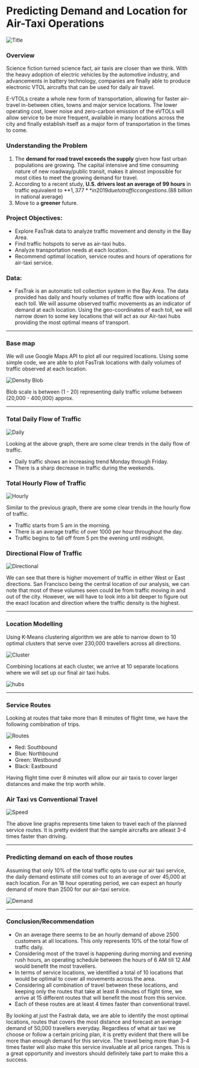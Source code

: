 # Predicting Demand and Location for Air-Taxi Operations

![Title](https://github.com/dicchyant84/Air-Taxi-Logistics/blob/main/Images/eVTOL-Los-Angeles.jpg)

### Overview

Science fiction turned science fact, air taxis are closer than we think. With the heavy adoption of electric vehicles by the automotive industry, and advancements in battery technology, companies are finally able to produce electronic VTOL aircrafts that can be used for daily air travel.

E-VTOLs create a whole new form of transportation, allowing for faster air-travel in-between cities, towns and major service locations. The lower operating cost, lower noise and zero-carbon emission of the eVTOLs will allow service to be more frequent, available in many locations across the city and finally establish itself as a major form of transportation in the times to come. 

### Understanding the Problem

1. The **demand for road travel exceeds the supply** given how fast urban populations are growing. The capital intensive and time consuming nature of new roadway/public transit, 
   makes it almost impossible for most cities to meet the growing demand for travel.
2. According to a recent study, **U.S. drivers lost an average of 99 hours** in traffic equivalent to **$1,377** in 2019 due to traffic congestions. ($88 billion in national average)
3. Move to a **greener** future. 


### Project Objectives:

- Explore FasTrak data to analyze traffic movement and density in the Bay Area.
- Find traffic hotspots to serve as air-taxi hubs.
- Analyze transportation needs at each location.
- Recommend optimal location, service routes and hours of operations for air-taxi service.


### Data:

- FasTrak is an automatic toll collection system in the Bay Area. The data provided has daily and hourly volumes of traffic flow with locations of each toll. 
We will assume observed traffic movements as an indicator of demand at each location. Using the geo-coordinates of each toll, we will narrow down to some key locations 
that will act as our Air-taxi hubs providing the most optimal means of transport.

-----------------------------------------------------------------------------------------------------------------

### Base map

We will use Google Maps API to plot all our required locations. Using some simple code, we are able to plot FasTrak locations with daily volumes of traffic observed at each location.

![Density Blob](https://github.com/dicchyant84/Air-Taxi-Logistics/blob/main/Images/density_blob.png)

Blob scale is between (1 - 20) representing daily traffic volume between (20,000 - 400,000) approx.

-----------------------------------------------------------------------------------------------------------------

### Total Daily Flow of Traffic

![Daily](https://github.com/dicchyant84/Air-Taxi-Logistics/blob/main/Graphs/Total%20Daily%20Traffic%20Volume.png)

Looking at the above graph, there are some clear trends in the daily flow of traffic.
- Daily traffic shows an increasing trend Monday through Friday.
- There is a sharp decrease in traffic during the weekends.


### Total Hourly Flow of Traffic

![Hourly](https://github.com/dicchyant84/Air-Taxi-Logistics/blob/main/Graphs/Hourly%20Traffic%20Volume.png)

Similar to the previous graph, there are some clear trends in the hourly flow of traffic.
- Traffic starts from 5 am in the morning. 
- There is an average traffic of over 1000 per hour throughout the day.
- Traffic begins to fall off from 5 pm the evening until midnight.


### Directional Flow of Traffic

![Directional](https://github.com/dicchyant84/Air-Taxi-Logistics/blob/main/Graphs/Directional.png)

We can see that there is higher movement of traffic in either West or East directions. San Francisco being the central location of our analysis, 
we can note that most of these volumes seen could be from traffic moving in and out of the city. However, we will have to look into a 
bit deeper to figure out the exact location and direction where the traffic density is the highest.

-----------------------------------------------------------------------------------------------------------------

### Location Modelling

Using K-Means clustering algorithm we are able to narrow down to 10 optimal clusters that serve over 230,000 travellers across all directions.

![Cluster](https://github.com/dicchyant84/Air-Taxi-Logistics/blob/main/Graphs/clusters.png)

Combining locations at each cluster, we arrive at 10 separate locations where we will set up our final air taxi hubs.

![hubs](https://github.com/dicchyant84/Air-Taxi-Logistics/blob/main/Graphs/hubs.png)

-----------------------------------------------------------------------------------------------------------------

### Service Routes

Looking at routes that take more than 8 minutes of flight time, we have the following combination of trips.

![Routes](https://github.com/dicchyant84/Air-Taxi-Logistics/blob/main/Graphs/routes.png)

- Red: Southbound
- Blue: Northbound
- Green: Westbound
- Black: Eastbound

Having flight time over 8 minutes will allow our air taxis to cover larger distances and make the trip worth while.


### Air Taxi vs Conventional Travel

![Speed](https://github.com/dicchyant84/Air-Taxi-Logistics/blob/main/Graphs/time_comparision.png)

The above line graphs represents time taken to travel each of the planned service routes. It is pretty evident that the sample aircrafts are atleast 3-4 times faster than driving.

-----------------------------------------------------------------------------------------------------------------

### Predicting demand on each of those routes

Assuming that only 10% of the total traffic opts to use our air taxi service, the daily demand estimate still comes out to an average of over 45,000 at each location.
For an 18 hour operating period, we can expect an hourly demand of more than 2500 for our air-taxi service.

![Demand](https://github.com/dicchyant84/Air-Taxi-Logistics/blob/main/Graphs/demand.png)

-----------------------------------------------------------------------------------------------------------------

### Conclusion/Recommendation

- On an average there seems to be an hourly demand of above 2500 customers at all locations. This only represents 10% of the total flow of traffic daily.
- Considering most of the travel is happening during morning and evening rush hours, an operating schedule between the hours of 6 AM till 12 AM would benefit the most travellers.
- In terms of service locations, we identified a total of 10 locations that would be optimal to cover all movements across the area.
- Considering all combination of travel between these locations, and keeping only the routes that take at least 8 minutes of flight time, we arrive at 15 different routes that will benefit the most from this service.
- Each of these routes are at least 4 times faster than conventional travel.

By looking at just the Fastrak data, we are able to identify the most optimal locations, routes that covers the most distance and forecast an average demand of 50,000 travellers 
everyday. Regardless of what air taxi we choose or follow a certain pricing plan, it is pretty evident that there will be more than enough demand for this service. The travel being more than 3-4 times faster will also make this service invaluable at all price ranges. 
This is a great opportunity and investors should definitely take part to make this a success.



